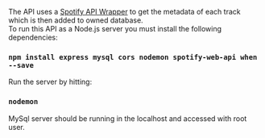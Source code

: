 The API uses a [Spotify API Wrapper](https://github.com/JMPerez/spotify-web-api-js.git) to get the metadata of each track which is then added to owned database.\
To run this API as a Node.js server you must install the following dependencies:

### `npm install express mysql cors nodemon spotify-web-api when --save`

Run the server by hitting:

### `nodemon`

MySql server should be running in the localhost and accessed with root user.
